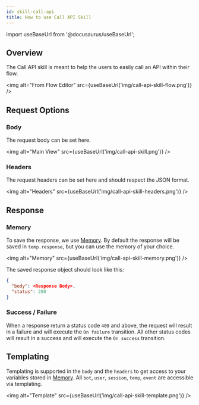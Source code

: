 ```yaml
---
id: skill-call-api
title: How to use Call API Skill
---
```


import useBaseUrl from '@docusaurus/useBaseUrl';

## Overview

The Call API skill is meant to help the users to easily call an API within their flow.

<img alt="From Flow Editor" src={useBaseUrl('img/call-api-skill-flow.png')} />

## Request Options

### Body

The request body can be set here.

<img alt="Main View" src={useBaseUrl('img/call-api-skill.png')} />

### Headers

The request headers can be set here and should respect the JSON format.

<img alt="Headers" src={useBaseUrl('img/call-api-skill-headers.png')} />

## Response

### Memory

To save the response, we use [Memory](../main/memory). By default the response will be saved in `temp.response`, but you can use the memory of your choice.

<img alt="Memory" src={useBaseUrl('img/call-api-skill-memory.png')} />

The saved response object should look like this:

```json
{
  "body": <Response Body>,
  "status": 200
}
```

### Success / Failure

When a response return a status code `400` and above, the request will result in a failure and will execute the `On failure` transition. All other status codes will result in a success and will execute the `On success` transition.

## Templating

Templating is supported in the `body` and the `headers` to get access to your variables stored in [Memory](../main/memory). All `bot`, `user`, `session`, `temp`, `event` are accessible via templating.

<img alt="Template" src={useBaseUrl('img/call-api-skill-template.png')} />
